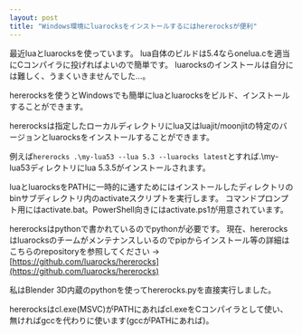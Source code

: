 ```yaml
---
layout: post
title: "Windows環境にluarocksをインストールするにはhererocksが便利"
---
```


最近luaとluarocksを使っています。
lua自体のビルドは5.4ならonelua.cを適当にCコンパイラに投げればよいので簡単です。
luarocksのインストールは自分には難しく、うまくいきませんでした...。

hererocksを使うとWindowsでも簡単にluaとluarocksをビルド、インストールすることができます。

hererocksは指定したローカルディレクトリにlua又はluajit/moonjitの特定のバージョンとluarocksをインストールすることができます。

例えば```hererocks .\my-lua53 --lua 5.3 --luarocks latest```とすれば.\my-lua53ディレクトリにlua 5.3.5がインストールされます。

luaとluarocksをPATHに一時的に通すためにはインストールしたディレクトリのbinサブディレクトリ内のactivateスクリプトを実行します。
コマンドプロンプト用にはactivate.bat。PowerShell向きにはactivate.ps1が用意されています。

hererocksはpythonで書かれているのでpythonが必要です。
現在、hererocksはluarocksのチームがメンテナンスしいるのでpipからインストール等の詳細はこちらのrepositoryを参照してください → [https://github.com/luarocks/hererocks](https://github.com/luarocks/hererocks)

私はBlender 3D内蔵のpythonを使ってhererocks.pyを直接実行しました。

hererocksはcl.exe(MSVC)がPATHにあればcl.exeをCコンパイラとして使い、無ければgccを代わりに使います(gccがPATHにあれば)。
